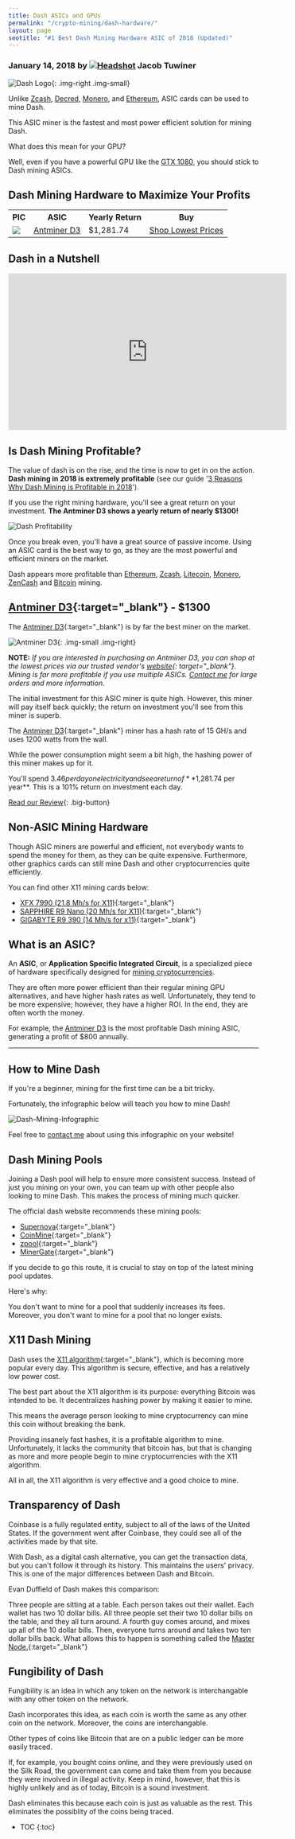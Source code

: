 ```yaml
---
title: Dash ASICs and GPUs    
permalink: "/crypto-mining/dash-hardware/"
layout: page
seotitle: "#1 Best Dash Mining Hardware ASIC of 2018 (Updated)" 
--- 
```

<h3 class="page-subtitle">
	January 14, 2018 by 
	<a href="/about/"><img src="/img/profile/close.jpg" class="circle" alt="Headshot"></a>
	Jacob Tuwiner
</h3>

![Dash Logo](/img/cryptocurrency/dash.png){: .img-right .img-small}



Unlike [Zcash](/crypto-mining/zcash-hardware/), [Decred](/crypto-mining/decred-hardware/), [Monero](/crypto-mining/monero-hardware/), and [Ethereum](/crypto-mining/ethereum-hardware/), ASIC cards can be used to mine Dash. 

This ASIC miner is the fastest and most power efficient solution for mining Dash.

What does this mean for your GPU?

Well, even if you have a powerful GPU like the [GTX 1080](/crypto-mining/gtx-1080-review/), you should stick to Dash mining ASICs.

## Dash Mining Hardware to Maximize Your Profits 

<table class="basic-table" align="center">
	<tr>
		<th>PIC</th>
		<th>ASIC</th>
		<th>Yearly Return</th>
		<th>Buy</th>
	</tr>
	<tr>
		<td><a href="/crypto-mining/dash-hardware/antminer-d3-review/"><img class="table-image" src="/img/cryptocurrency/antminer-d3.png" /> </a></td>
		<td><a href="/crypto-mining/dash-hardware/antminer-d3-review/">Antminer D3</a></td>
		<td>$1,281.74</td>
		<td><a target="_blank" class="big-button" href="https://cryptodrilling.com/collections/mining-hardware/products/antminer-d3?afmc=1c&utm_campaign=1c&utm_source=leaddyno&utm_medium=affiliate
">Shop Lowest Prices</a></td>
	</tr>
</table>

## Dash in a Nutshell

<div class="vid-container">

<iframe width="560" height="315" src="https://www.youtube.com/embed/tfKjKPPmFb0?rel=0" frameborder="0" allowfullscreen></iframe>

</div>

## Is Dash Mining Profitable? 

The value of dash is on the rise, and the time is now to get in on the action. **Dash mining in 2018 is extremely profitable** (see our guide '[3 Reasons Why Dash Mining is Profitable in 2018](/crypto-mining/dash-mining-profitability/)').

If you use the right mining hardware, you'll see a great return on your investment. **The Antminer D3 shows a yearly return of nearly $1300!** 

![Dash Profitability](/img/cryptocurrency/dash-profit.png)

Once you break even, you'll have a great source of passive income. Using an ASIC card is the best way to go, as they are the most powerful and efficient miners on the market.

Dash appears more profitable than [Ethereum](/crypto-mining/ethereum-hardware/), [Zcash](/crypto-mining/zcash-hardware/), [Litecoin](/crypto-mining/litecoin-harware/), [Monero](/crypto-mining/monero-hardware/), [ZenCash](/crypto-mining/zencash-hardware/) and [Bitcoin](/crypto-mining/bitcoin-hardware/) mining.

## [Antminer D3](https://cryptodrilling.com/collections/mining-hardware/products/antminer-d3?afmc=1c&utm_campaign=1c&utm_source=leaddyno&utm_medium=affiliate){:target="_blank"} - $1300

The [Antminer D3](https://cryptodrilling.com/collections/mining-hardware/products/antminer-d3?afmc=1c&utm_campaign=1c&utm_source=leaddyno&utm_medium=affiliate){:target="_blank"} is by far the best miner on the market.

![Antminer D3](/img/cryptocurrency/antminer-d3.png){: .img-small .img-right}

**NOTE:** *If you are interested in purchasing an Antminer D3, you can shop at the lowest prices via our trusted vendor's [website](https://cryptodrilling.com/collections/mining-hardware/products/antminer-d3?afmc=1c&utm_campaign=1c&utm_source=leaddyno&utm_medium=affiliate){: target="_blank"}. Mining is far more profitable if you use multiple ASICs. [Contact me](/contact/) for large orders and more information.*  

The initial investment for this ASIC miner is quite high. However, this miner will pay itself back quickly; the return on investment you'll see from this miner is superb. 

The [Antminer D3](https://cryptodrilling.com/collections/mining-hardware/products/antminer-d3?afmc=1c&utm_campaign=1c&utm_source=leaddyno&utm_medium=affiliate){:target="_blank"} miner has a hash rate of 15 GH/s and uses 1200 watts from the wall. 

While the power consumption might seem a bit high, the hashing power of this miner makes up for it. 

You'll spend $3.46 per day on electricity and see a return of **$1,281.74 per year**. This is a 101% return on investment each day.  

[Read our Review](/crypto-mining/dash-hardware/antminer-d3-review/){: .big-button}

## Non-ASIC Mining Hardware 

Though ASIC miners are powerful and efficient, not everybody wants to spend the money for them, as they can be quite expensive. Furthermore, other graphics cards can still mine Dash and other cryptocurrencies quite efficiently. 

You can find other X11 mining cards below: 

* [XFX 7990 (21.8 Mh/s for X11)](https://www.amazon.com/gp/product/B00HGLNOHW/ref=as_li_tl?ie=UTF8&camp=1789&creative=9325&creativeASIN=B00HGLNOHW&linkCode=as2&tag=cryptocurrency06-20&linkId=d63949615ea948e49a2b3bd223d34998){:target="_blank"}
* [SAPPHIRE R9 Nano (20 Mh/s for X11)](https://www.amazon.com/gp/product/B015121DMA/ref=as_li_tl?ie=UTF8&camp=1789&creative=9325&creativeASIN=B015121DMA&linkCode=as2&tag=cryptocurrency06-20&linkId=353099044be8d6cf91a42e810e5ba223){:target="_blank"}
* [GIGABYTE R9 390 (14 Mh/s for x11)](https://www.amazon.com/gp/product/B00ZU48KFI/ref=as_li_tl?ie=UTF8&camp=1789&creative=9325&creativeASIN=B00ZU48KFI&linkCode=as2&tag=cryptocurrency06-20&linkId=81de325a93a9def050f74f853181e035){:target="_blank"}

## What is an ASIC?

An **ASIC**, or **Application Specific Integrated Circuit**, is a specialized piece of hardware specifically designed for [mining cryptocurrencies](/crypto-mining/). 

They are often more power efficient than their regular mining GPU alternatives, and have higher hash rates as well. Unfortunately, they tend to be more expensive; however, they have a higher ROI. In the end, they are often worth the money.

For example, the [Antminer D3](/crypto-mining/dash-hardware/antminer-d3-review/) is the most profitable Dash mining ASIC, generating a profit of $800 annually.  

---

## How to Mine Dash 

If you're a beginner, mining for the first time can be a bit tricky. 

Fortunately, the infographic below will teach you how to mine Dash!

![Dash-Mining-Infographic](/img/infographic/dash-mining-infographic.png)

Feel free to [contact me](/contact/) about using this infographic on your website!

## Dash Mining Pools 

Joining a Dash pool will help to ensure more consistent success. Instead of just you mining on your own, you can team up with other people also looking to mine Dash. This makes the process of mining much quicker. 

The official dash website recommends these mining pools: 

* [Supernova](https://dash.suprnova.cc/){:target="_blank"}
* [CoinMine](https://www2.coinmine.pl/dash/){:target="_blank"}
* [zpool](http://www.zpool.ca/){:target="_blank"}
* [MinerGate](https://minergate.com/){:target="_blank"}

If you decide to go this route, it is crucial to stay on top of the latest mining pool updates.  

Here's why: 

You don't want to mine for a pool that suddenly increases its fees. Moreover, you don't want to mine for a pool that no longer exists. 

## X11 Dash Mining 

Dash uses the [X11 algorithm](https://www.cryptocoinsnews.com/pros-cons-x11-algorithm/){:target="_blank"}, which is becoming more popular every day. This algorithm is secure, effective, and has a relatively low power cost. 

The best part about the X11 algorithm is its purpose: everything Bitcoin was intended to be. It decentralizes hashing power by making it easier to mine. 

This means the average person looking to mine cryptocurrency can mine this coin without breaking the bank. 

Providing insanely fast hashes, it is a profitable algorithm to mine. Unfortunately, it lacks the community that bitcoin has, but that is changing as more and more people begin to mine cryptocurrencies with the X11 algorithm. 

All in all, the X11 algorithm is very effective and a good choice to mine. 

## Transparency of Dash 

Coinbase is a fully regulated entity, subject to all of the laws of the United States. If the government went after Coinbase, they could see all of the activities made by that site. 

With Dash, as a digital cash alternative, you can get the transaction data, but you can't follow it through its history. This maintains the users' privacy. This is one of the major differences between Dash and Bitcoin. 

Evan Duffield of Dash makes this comparison: 

Three people are sitting at a table. Each person takes out their wallet. Each wallet has two 10 dollar bills. All three people set their two 10 dollar bills on the table, and they all turn around. A fourth guy comes around, and mixes up all of the 10 dollar bills. Then, everyone turns around and takes two ten dollar bills back. What allows this to happen is something called the [Master Node.](http://dashmasternode.org/what-is-a-masternode/){:target="_blank"} 

## Fungibility of Dash 

Fungibility is an idea in which any token on the network is interchangable with any other token on the network. 

Dash incorporates this idea, as each coin is worth the same as any other coin on the network. Moreover, the coins are interchangable. 

Other types of coins like Bitcoin that are on a public ledger can be more easily traced. 

If, for example, you bought coins online, and they were previously used on the Silk Road, the government can come and take them from you because they were involved in illegal activity. Keep in mind, however, that this is highly unlikely and as of today, Bitcoin is a sound investment. 

Dash eliminates this because each coin is just as valuable as the rest. This eliminates the possiblity of the coins being traced. 

* TOC
{:toc}
